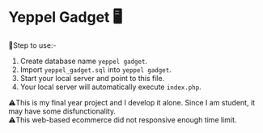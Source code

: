 # Yeppel Gadget :desktop_computer:

:scroll:Step to use:-

1. Create database name `yeppel gadget`.
2. Import `yeppel_gadget.sql` into `yeppel gadget`.
3. Start your local server and point to this file.
4. Your local server will automatically execute `index.php`.

:warning:This is my final year project and I develop it alone. Since I am student, it may have some disfunctionality. <br>
:warning:This web-based ecommerce did not responsive enough time limit.
